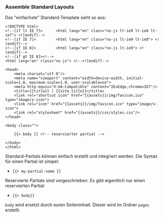 ### Assemble Standard Layouts

Das "einfachste" Standard-Template sieht so aus:

```
<!DOCTYPE html>
<!--[if lt IE 7]>      <html lang="en" class="no-js lt-ie9 lt-ie8 lt-ie7"> <![endif]-->
<!--[if IE 7]>         <html lang="en" class="no-js lt-ie9 lt-ie8"> <![endif]-->
<!--[if IE 8]>         <html lang="en" class="no-js lt-ie9"> <![endif]-->
<!--[if gt IE 8]><!-->
<html lang="en" class="no-js"> <!--<![endif]-->

<head>
	<meta charset="utf-8"/>
    <meta name="viewport" content="width=device-width, initial-scale=1.0, maximum-scale=1.0, user-scalable=no">
    <meta http-equiv="X-UA-Compatible" content="IE=Edge,chrome=IE7"/>
    <title>{{title}} | {{site.title}}</title>
	<link rel="shortcut icon" href="{{assets}}/img/favicon.ico" type="image/x-icon">
    <link rel="icon" href="{{assets}}/img/favicon.ico" type="image/x-icon">
    <link rel="stylesheet" href="{{assets}}/css/styles.css"/>
</head>

<body class="">

	{{> body }} <!-- reservierter partial -->

</body>
</html>
```

Standard-Partials können einfach erstellt und integriert werden. Die Syntax für einen Partial ist simpel: 

* `{{> my-partial-name }}`

Reservierte Partials sind vorgeschrieben. Es gibt eigentlich nur einen reservierten Partial:

* `{{> body}}`
 
`body` wird ersetzt durch euren Seiteninhalt. Dieser wird im Ordner `pages` erstellt.  